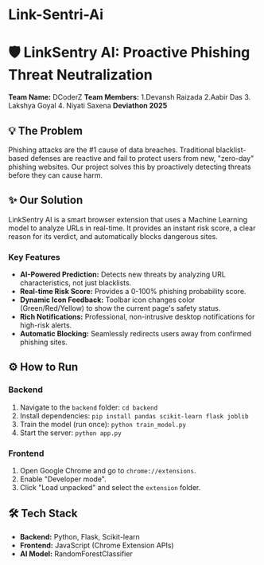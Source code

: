 # Link-Sentri-Ai
# 🛡️ LinkSentry AI: Proactive Phishing Threat Neutralization

**Team Name:** DCoderZ
**Team Members:** 1.Devansh Raizada
                  2.Aabir Das 
                  3. Lakshya Goyal
                  4. Niyati Saxena
**Deviathon 2025**

## 💡 The Problem

Phishing attacks are the #1 cause of data breaches. Traditional blacklist-based defenses are reactive and fail to protect users from new, "zero-day" phishing websites. Our project solves this by proactively detecting threats before they can cause harm.

## ✨ Our Solution

LinkSentry AI is a smart browser extension that uses a Machine Learning model to analyze URLs in real-time. It provides an instant risk score, a clear reason for its verdict, and automatically blocks dangerous sites.

### Key Features
- **AI-Powered Prediction:** Detects new threats by analyzing URL characteristics, not just blacklists.
- **Real-time Risk Score:** Provides a 0-100% phishing probability score.
- **Dynamic Icon Feedback:** Toolbar icon changes color (Green/Red/Yellow) to show the current page's safety status.
- **Rich Notifications:** Professional, non-intrusive desktop notifications for high-risk alerts.
- **Automatic Blocking:** Seamlessly redirects users away from confirmed phishing sites.

## ⚙️ How to Run

### Backend
1. Navigate to the `backend` folder: `cd backend`
2. Install dependencies: `pip install pandas scikit-learn flask joblib`
3. Train the model (run once): `python train_model.py`
4. Start the server: `python app.py`

### Frontend
1. Open Google Chrome and go to `chrome://extensions`.
2. Enable "Developer mode".
3. Click "Load unpacked" and select the `extension` folder.

## 🛠️ Tech Stack
- **Backend:** Python, Flask, Scikit-learn
- **Frontend:** JavaScript (Chrome Extension APIs)
- **AI Model:** RandomForestClassifier
